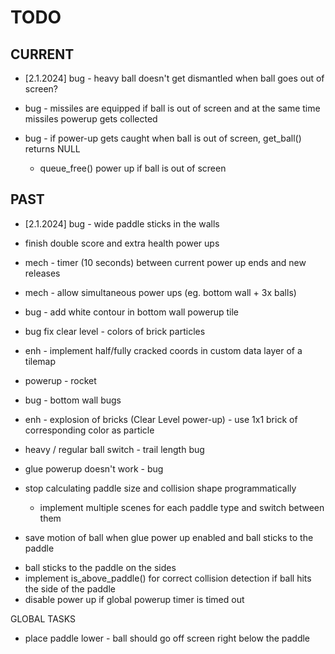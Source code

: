 TODO
====

CURRENT
-------

- [2.1.2024] bug - heavy ball doesn't get dismantled when ball goes out of screen?


- bug - missiles are equipped if ball is out of screen and at the same time missiles powerup gets collected
- bug - if power-up gets caught when ball is out of screen, get_ball() returns NULL
  + queue_free() power up if ball is out of screen

PAST
----
+ [2.1.2024] bug - wide paddle sticks in the walls
+ finish double score and extra health power ups
+ mech - timer (10 seconds) between current power up ends and new releases

+ mech - allow simultaneous power ups (eg. bottom wall + 3x balls)

+ bug - add white contour in bottom wall powerup tile
+ bug fix clear level - colors of brick particles
+ enh - implement half/fully cracked coords in custom data layer of a tilemap
+ powerup - rocket
+ bug - bottom wall bugs

+ enh - explosion of bricks (Clear Level power-up) - use 1x1 brick of corresponding color as particle


+ heavy / regular ball switch - trail length bug
+ glue powerup doesn't work - bug

+ stop calculating paddle size and collision shape programmatically
	+ implement multiple scenes for each paddle type and switch between them
- save motion of ball when glue power up enabled and ball sticks to the paddle
+ ball sticks to the paddle on the sides
+ implement is_above_paddle() for correct collision detection if ball hits the side of the paddle
+ disable power up if global powerup timer is timed out

GLOBAL TASKS
- place paddle lower - ball should go off screen right below the paddle
